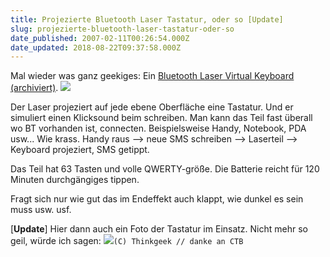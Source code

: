 ```yaml
---
title: Projezierte Bluetooth Laser Tastatur, oder so [Update]
slug: projezierte-bluetooth-laser-tastatur-oder-so
date_published: 2007-02-11T00:26:54.000Z
date_updated: 2018-08-22T09:37:58.000Z
---
```


Mal wieder was ganz geekiges: Ein [Bluetooth Laser Virtual Keyboard (archiviert)](http://web.archive.org/web/20070212025241/http://www.thinkgeek.com:80/computing/input/8193/?).
![](//picdump.thafaker.de/img186.imageshack.us/img186/7764/virtualkeyboardfn5.jpg)

Der Laser projeziert auf jede ebene Oberfläche eine Tastatur. Und er simuliert einen Klicksound beim schreiben. Man kann das Teil fast überall wo BT vorhanden ist, connecten. Beispielsweise Handy, Notebook, PDA usw... Wie krass. Handy raus --> neue SMS schreiben --> Laserteil --> Keyboard projeziert, SMS getippt.

Das Teil hat 63 Tasten und volle QWERTY-größe. Die Batterie reicht für 120 Minuten durchgängiges tippen.

Fragt sich nur wie gut das im Endeffekt auch klappt, wie dunkel es sein muss usw. usf.

[**Update**] Hier dann auch ein Foto der Tastatur im Einsatz. Nicht mehr so geil, würde ich sagen:
![](//picdump.thafaker.de/img186.imageshack.us/images/action/large/21168e2.jpg)`(C) Thinkgeek // danke an CTB`
